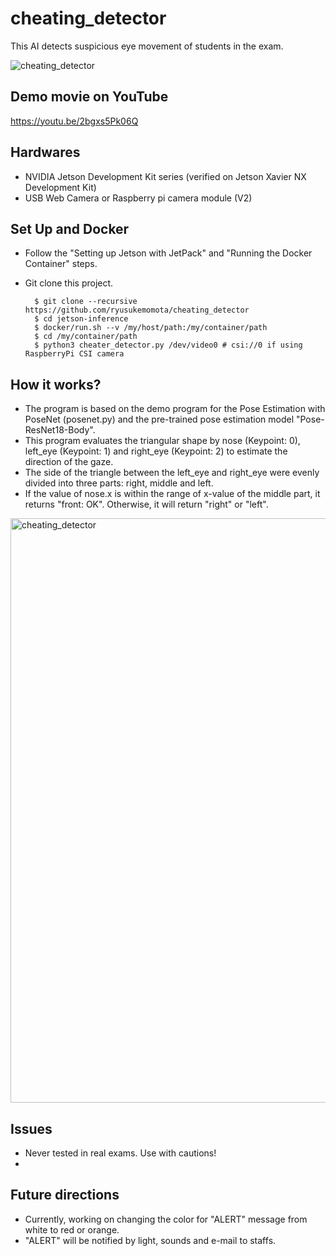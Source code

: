 # cheating_detector
This AI detects suspicious eye movement of students in the exam.

![cheating_detector](https://user-images.githubusercontent.com/7350397/152345617-904af23c-4945-42f3-b38b-bb59f1b34b5b.jpg)

## Demo movie on YouTube
https://youtu.be/2bgxs5Pk06Q

## Hardwares
- NVIDIA Jetson Development Kit series (verified on Jetson Xavier NX Development Kit)
- USB Web Camera or Raspberry pi camera module (V2)

## Set Up and Docker
- Follow the "Setting up Jetson with JetPack" and "Running the Docker Container" steps.
- Git clone this project.

        $ git clone --recursive https://github.com/ryusukemomota/cheating_detector
        $ cd jetson-inference
        $ docker/run.sh --v /my/host/path:/my/container/path
        $ cd /my/container/path
        $ python3 cheater_detector.py /dev/video0 # csi://0 if using RaspberryPi CSI camera
    
## How it works?
- The program is based on the demo program for the Pose Estimation with PoseNet (posenet.py) and the pre-trained pose estimation model "Pose-ResNet18-Body".
- This program evaluates the triangular shape by nose (Keypoint: 0), left_eye (Keypoint: 1) and right_eye (Keypoint: 2) to estimate the direction of the gaze.
- The side of the triangle between the left_eye and right_eye were evenly divided into three parts: right, middle and left.
- If the value of nose.x is within the range of x-value of the middle part, it returns "front: OK". Otherwise, it will return "right" or "left".

<img width="935" alt="cheating_detector" src="https://user-images.githubusercontent.com/7350397/152495301-3a1556d7-aa98-490e-86e2-3638c375b361.png">

## Issues
- Never tested in real exams. Use with cautions!
- 

## Future directions
- Currently, working on changing the color for "ALERT" message from white to red or orange.
- "ALERT" will be notified by light, sounds and  e-mail to staffs.
